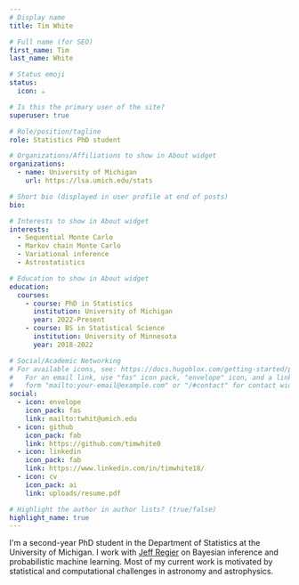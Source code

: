 ```yaml
---
# Display name
title: Tim White

# Full name (for SEO)
first_name: Tim
last_name: White

# Status emoji
status:
  icon: ☕️

# Is this the primary user of the site?
superuser: true

# Role/position/tagline
role: Statistics PhD student

# Organizations/Affiliations to show in About widget
organizations:
  - name: University of Michigan
    url: https://lsa.umich.edu/stats

# Short bio (displayed in user profile at end of posts)
bio:

# Interests to show in About widget
interests:
  - Sequential Monte Carlo
  - Markov chain Monte Carlo
  - Variational inference
  - Astrostatistics

# Education to show in About widget
education:
  courses:
    - course: PhD in Statistics
      institution: University of Michigan
      year: 2022-Present
    - course: BS in Statistical Science
      institution: University of Minnesota
      year: 2018-2022

# Social/Academic Networking
# For available icons, see: https://docs.hugoblox.com/getting-started/page-builder/#icons
#   For an email link, use "fas" icon pack, "envelope" icon, and a link in the
#   form "mailto:your-email@example.com" or "/#contact" for contact widget.
social:
  - icon: envelope
    icon_pack: fas
    link: mailto:twhit@umich.edu
  - icon: github
    icon_pack: fab
    link: https://github.com/timwhite0
  - icon: linkedin
    icon_pack: fab
    link: https://www.linkedin.com/in/timwhite18/
  - icon: cv
    icon_pack: ai
    link: uploads/resume.pdf

# Highlight the author in author lists? (true/false)
highlight_name: true
---
```


I'm a second-year PhD student in the Department of Statistics at the University of Michigan. I work with [Jeff Regier](https://regier.stat.lsa.umich.edu) on Bayesian inference and probabilistic machine learning. Most of my current work is motivated by statistical and computational challenges in astronomy and astrophysics.
